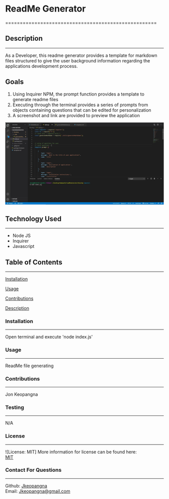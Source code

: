 # ReadMe Generator

====================================================

## Description

---

As a Developer, this readme generator provides a template for markdown files structured to give the user background information regarding the applications development process.

## Goals

1. Using Inquirer NPM, the prompt function provides a template to generate readme files
2. Executing through the terminal provides a series of prompts from objects containing questions that can be edited for personalization
3. A screenshot and link are provided to preview the application

![Preview](assets/preview.jpg)

## Technology Used

---

- Node JS
- Inquirer
- Javascript

## Table of Contents

---

[Installation](#installation)

[Usage](#usage)

[Contributions](#contributions)

[Description](#description)

### Installation

---

Open terminal and execute 'node index.js'

### Usage

---

ReadMe file generating

### Contributions

---

Jon Keopangna

### Testing

---

N/A

### License

---

![License: MIT]
More information for license can be found here:<br>
[MIT](https://opensource.org/licenses)

### Contact For Questions

---

Github: [Jkeopangna](https://github.com/jkeopangna/readMeGenerator)<br>
Email: [Jkeopangna@gmail.com](https://gmail.com)
